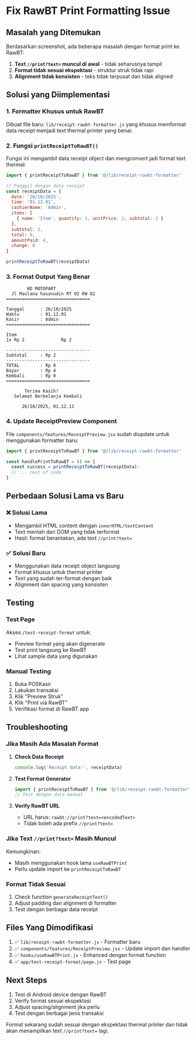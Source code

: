 # Fix RawBT Print Formatting Issue

## Masalah yang Ditemukan
Berdasarkan screenshot, ada beberapa masalah dengan format print ke RawBT:

1. **Text `//print?text=` muncul di awal** - tidak seharusnya tampil
2. **Format tidak sesuai ekspektasi** - struktur struk tidak rapi
3. **Alignment tidak konsisten** - teks tidak terpusat dan tidak aligned

## Solusi yang Diimplementasi

### 1. Formatter Khusus untuk RawBT
Dibuat file baru: `lib/receipt-rawbt-formatter.js` yang khusus memformat data receipt menjadi text thermal printer yang benar.

### 2. Fungsi `printReceiptToRawBT()`
Fungsi ini mengambil data receipt object dan mengconvert jadi format text thermal:

```jsx
import { printReceiptToRawBT } from '@/lib/receipt-rawbt-formatter'

// Panggil dengan data receipt
const receiptData = {
  date: '26/10/2025',
  time: '01.12.01', 
  cashierName: 'Admin',
  items: [
    { name: 'Item', quantity: 1, unitPrice: 2, subtotal: 2 }
  ],
  subtotal: 2,
  total: 0,
  amountPaid: 4,
  change: 0
}

printReceiptToRawBT(receiptData)
```

### 3. Format Output Yang Benar
```
        HD MOTOPART        
  Jl Maulana hasanudin RT 02 RW 02  
================================

Tanggal      : 26/10/2025
Waktu        : 01.12.01
Kasir        : Admin
================================

Item
1x Rp 2              Rp 2

--------------------------------
Subtotal     : Rp 2
--------------------------------
TOTAL        : Rp 0
Bayar        : Rp 4
Kembali      : Rp 0
================================

       Terima Kasih!       
   Selamat Berbelanja Kembali   

      26/10/2025, 01.12.11      
```

### 4. Update ReceiptPreview Component
File `components/features/ReceiptPreview.jsx` sudah diupdate untuk menggunakan formatter baru:

```jsx
import { printReceiptToRawBT } from '@/lib/receipt-rawbt-formatter'

const handlePrintToRawBT = () => {
  const success = printReceiptToRawBT(receiptData);
  // ... rest of code
}
```

## Perbedaan Solusi Lama vs Baru

### ❌ Solusi Lama
- Mengambil HTML content dengan `innerHTML/textContent`
- Text mentah dari DOM yang tidak terformat
- Hasil: format berantakan, ada text `//print?text=`

### ✅ Solusi Baru  
- Menggunakan data receipt object langsung
- Format khusus untuk thermal printer
- Text yang sudah ter-format dengan baik
- Alignment dan spacing yang konsisten

## Testing

### Test Page
Akses `/test-receipt-format` untuk:
- Preview format yang akan digenerate
- Test print langsung ke RawBT
- Lihat sample data yang digunakan

### Manual Testing
1. Buka POSKasir
2. Lakukan transaksi
3. Klik "Preview Struk"
4. Klik "Print via RawBT"
5. Verifikasi format di RawBT app

## Troubleshooting

### Jika Masih Ada Masalah Format

1. **Check Data Receipt**
   ```jsx
   console.log('Receipt data:', receiptData)
   ```

2. **Test Format Generator**
   ```jsx
   import { printReceiptToRawBT } from '@/lib/receipt-rawbt-formatter'
   // Test dengan data manual
   ```

3. **Verify RawBT URL**
   - URL harus: `rawbt://print?text=<encodedText>`
   - Tidak boleh ada prefix `//print?text=`

### Jika Text `//print?text=` Masih Muncul

Kemungkinan:
- Masih menggunakan hook lama `useRawBTPrint`
- Perlu update import ke `printReceiptToRawBT`

### Format Tidak Sesuai

1. Check function `generateReceiptText()` 
2. Adjust padding dan alignment di formatter
3. Test dengan berbagai data receipt

## Files Yang Dimodifikasi

1. ✅ `lib/receipt-rawbt-formatter.js` - Formatter baru
2. ✅ `components/features/ReceiptPreview.jsx` - Update import dan handler
3. ✅ `hooks/useRawBTPrint.js` - Enhanced dengan format function
4. ✅ `app/test-receipt-format/page.js` - Test page

## Next Steps

1. Test di Android device dengan RawBT
2. Verify format sesuai ekspektasi  
3. Adjust spacing/alignment jika perlu
4. Test dengan berbagai jenis transaksi

Format sekarang sudah sesuai dengan ekspektasi thermal printer dan tidak akan menampilkan text `//print?text=` lagi.